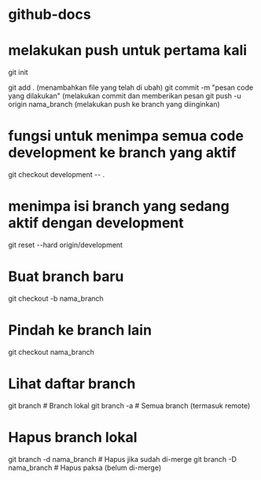 # github-docs

# melakukan push untuk pertama kali
git init

git add . (menambahkan file yang telah di ubah)
git commit -m "pesan code yang dilakukan" (melakukan commit dan memberikan pesan
git push -u origin nama_branch (melakukan push ke branch yang diinginkan)



# fungsi untuk menimpa semua code development ke branch yang aktif
git checkout development -- .


# menimpa isi branch yang sedang aktif dengan development
git reset --hard origin/development


# Buat branch baru
git checkout -b nama_branch

# Pindah ke branch lain
git checkout nama_branch

# Lihat daftar branch
git branch                  # Branch lokal
git branch -a               # Semua branch (termasuk remote)

# Hapus branch lokal
git branch -d nama_branch   # Hapus jika sudah di-merge
git branch -D nama_branch   # Hapus paksa (belum di-merge)
